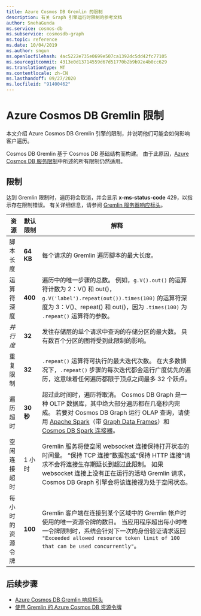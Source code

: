 ```yaml
---
title: Azure Cosmos DB Gremlin 的限制
description: 有关 Graph 引擎运行时限制的参考文档
author: SnehaGunda
ms.service: cosmos-db
ms.subservice: cosmosdb-graph
ms.topic: reference
ms.date: 10/04/2019
ms.author: sngun
ms.openlocfilehash: 4ac5222e735e0699e507ca1392dc5dd42fc77105
ms.sourcegitcommit: 4313e0d13714559d67d51770b2b9b92e4b0cc629
ms.translationtype: MT
ms.contentlocale: zh-CN
ms.lasthandoff: 09/27/2020
ms.locfileid: "91400462"
---
```

# <a name="azure-cosmos-db-gremlin-limits"></a>Azure Cosmos DB Gremlin 限制
本文介绍 Azure Cosmos DB Gremlin 引擎的限制，并说明他们可能会如何影响客户遍历。

Cosmos DB Gremlin 基于 Cosmos DB 基础结构而构建。 由于此原因，[Azure Cosmos DB 服务限制](https://docs.microsoft.com/azure/cosmos-db/concepts-limits)中所述的所有限制仍然适用。

## <a name="limits"></a>限制

达到 Gremlin 限制时，遍历将会取消，并会显示 **x-ms-status-code** 429，以指示存在限制错误。 有关详细信息，请参阅 [Gremlin 服务器响应标头](gremlin-limits.md)。

**资源**    | **默认限制** | **解释**
--- | --- | ---
脚本长度  | **64 KB** | 每个请求的 Gremlin 遍历脚本的最大长度。
运算符深度  | **400** |  遍历中的唯一步骤的总数。 例如，```g.V().out()``` 的运算符计数为 2：V() 和 out()，```g.V('label').repeat(out()).times(100)``` 的运算符深度为 3：V()、repeat() 和 out()，因为 ```.times(100)``` 为 ```.repeat()``` 运算符的参数。
*并行度* | **32** | 发往存储层的单个请求中查询的存储分区的最大数。 具有数百个分区的图将受到此限制的影响。
重复限制  | **32** | ```.repeat()``` 运算符可执行的最大迭代次数。 在大多数情况下，```.repeat()``` 步骤的每次迭代都会运行广度优先的遍历，这意味着任何遍历都限于顶点之间最多 32 个跃点。
遍历超时  | **30 秒** | 超过此时间时，遍历将取消。 Cosmos DB Graph 是一种 OLTP 数据库，其中绝大部分遍历都在几毫秒内完成。 若要对 Cosmos DB Graph 运行 OLAP 查询，请使用 [Apache Spark](https://azure.microsoft.com/services/cosmos-db/)（带 [Graph Data Frames](https://spark.apache.org/docs/latest/sql-programming-guide.html#datasets-and-dataframes)）和 [Cosmos DB Spark 连接器](https://github.com/Azure/azure-cosmosdb-spark)。
空闲连接超时  | 1 小时  | Gremlin 服务将使空闲 websocket 连接保持打开状态的时间量。 “保持 TCP 连接”数据包或“保持 HTTP 连接”请求不会将连接生存期延长到超过此限制。 如果 websocket 连接上没有正在运行的活动 Gremlin 请求，Cosmos DB Graph 引擎会将该连接视为处于空闲状态。
每小时的资源令牌  | **100** | Gremlin 客户端在连接到某个区域中的 Gremlin 帐户时使用的唯一资源令牌的数目。 当应用程序超出每小时唯一令牌限制时，系统会针对下一次的身份验证请求返回 `"Exceeded allowed resource token limit of 100 that can be used concurrently"`。

## <a name="next-steps"></a>后续步骤
* [Azure Cosmos DB Gremlin 响应标头](gremlin-headers.md)
* [使用 Gremlin 的 Azure Cosmos DB 资源令牌](how-to-use-resource-tokens-gremlin.md)
